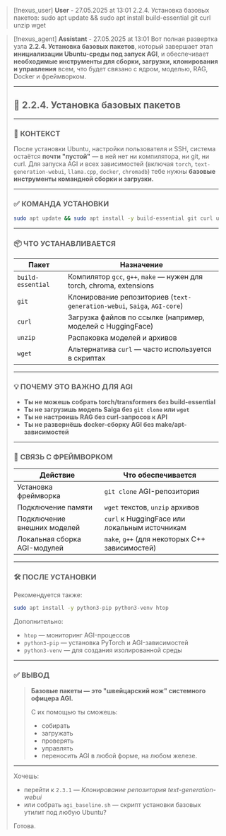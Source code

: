 >[!nexus_user] **User** - 27.05.2025 at 13:01
> 2.2.4. Установка базовых пакетов:
> sudo apt update && sudo apt install build-essential git curl unzip wget
<!-- UID: 44863e8c-0f55-463a-85c2-295b99dfa982 -->




>[!nexus_agent] **Assistant** - 27.05.2025 at 13:01
> Вот полная развертка узла **2.2.4. Установка базовых пакетов**, 
> который завершает этап **инициализации Ubuntu-среды под запуск AGI**, 
> и обеспечивает **необходимые инструменты для сборки, загрузки, клонирования и управления** всем, что будет связано с ядром, моделью, RAG, Docker и фреймворком.
> 
> ---
> 
> ## 🧱 2.2.4. Установка базовых пакетов
> 
> ---
> 
> ### 📌 КОНТЕКСТ
> 
> После установки Ubuntu, настройки пользователя и SSH, 
> система остаётся **почти "пустой"** — в ней нет ни компилятора, ни git, ни curl. 
> Для запуска AGI и всех зависимостей (включая `torch`, `text-generation-webui`, `llama.cpp`, `docker`, `chromadb`) 
> тебе нужны **базовые инструменты командной сборки и загрузки.**
> 
> ---
> 
> ### ✅ КОМАНДА УСТАНОВКИ
> 
> ```bash
> sudo apt update && sudo apt install -y build-essential git curl unzip wget
> ```
> 
> ---
> 
> ### 📦 ЧТО УСТАНАВЛИВАЕТСЯ
> 
> | Пакет | Назначение |
> |-------------------|------------------------------------------------------------|
> | `build-essential` | Компилятор `gcc`, `g++`, `make` — нужен для torch, chroma, extensions |
> | `git` | Клонирование репозиториев (`text-generation-webui`, `Saiga`, `AGI-core`) |
> | `curl` | Загрузка файлов по ссылке (например, моделей с HuggingFace) |
> | `unzip` | Распаковка моделей и архивов |
> | `wget` | Альтернатива `curl` — часто используется в скриптах |
> 
> ---
> 
> ### 💡 ПОЧЕМУ ЭТО ВАЖНО ДЛЯ AGI
> 
> - **Ты не можешь собрать torch/transformers без build-essential**
> - **Ты не загрузишь модель Saiga без `git clone` или `wget`**
> - **Ты не настроишь RAG без curl-запросов к API**
> - **Ты не развернёшь docker-сборку AGI без make/apt-зависимостей**
> 
> ---
> 
> ### 🧠 СВЯЗЬ С ФРЕЙМВОРКОМ
> 
> | Действие | Что обеспечивается |
> |-----------------------------|---------------------------------------------|
> | Установка фреймворка | `git clone` AGI-репозитория |
> | Подключение памяти | `wget` текстов, `unzip` архивов |
> | Подключение внешних моделей | `curl` к HuggingFace или локальным источникам |
> | Локальная сборка AGI-модулей| `make`, `g++` (для некоторых C++ зависимостей) |
> 
> ---
> 
> ### 🛠️ ПОСЛЕ УСТАНОВКИ
> 
> Рекомендуется также:
> 
> ```bash
> sudo apt install -y python3-pip python3-venv htop
> ```
> 
> Дополнительно:
> - `htop` — мониторинг AGI-процессов
> - `python3-pip` — установка PyTorch и AGI-зависимостей
> - `python3-venv` — для создания изолированной среды
> 
> ---
> 
> ### ✅ ВЫВОД
> 
> > **Базовые пакеты — это "швейцарский нож" системного офицера AGI.** 
> > 
> > С их помощью ты сможешь: 
> > - собирать 
> > - загружать 
> > - проверять 
> > - управлять 
> > - переносить 
> > AGI в любой форме, на любом железе.
> 
> ---
> 
> Хочешь:
> - перейти к `2.3.1` — *Клонирование репозитория text-generation-webui* 
> - или собрать `agi_baseline.sh` — скрипт установки базовых утилит под любую Ubuntu?
> 
> Готова.
<!-- UID: bd7b56bc-8a19-473b-9e97-79f5749f2e84 -->